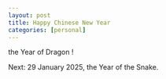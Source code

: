 ```yaml
---
layout: post
title: Happy Chinese New Year
categories: [personal]
---
```


the Year of Dragon !

<!--more-->

Next: 29 January 2025, the Year of the Snake.
